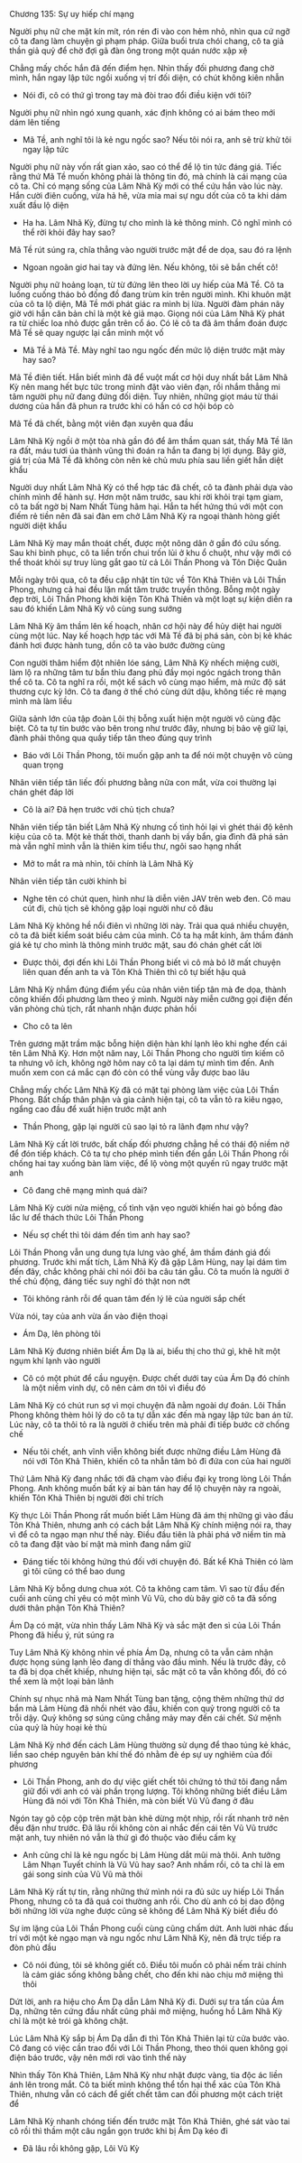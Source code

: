




Chương 135: Sự uy hiếp chí mạng

Người phụ nữ che mặt kín mít, rón rén đi vào con hẻm nhỏ, nhìn qua cứ ngỡ cô ta đang làm chuyện gì phạm pháp. Giữa buổi trưa chói chang, cô ta giả thần giả quỷ để chờ đợi gã đàn ông trong một quán nước xập xệ

Chẳng mấy chốc hắn đã đến điểm hẹn. Nhìn thấy đối phương đang chờ mình, hắn ngay lập tức ngồi xuống vị trí đối diện, có chút không kiên nhẫn

- Nói đi, cô có thứ gì trong tay mà đòi trao đổi điều kiện với tôi?

Người phụ nữ nhìn ngó xung quanh, xác định không có ai bám theo mới dám lên tiếng

- Mã Tề, anh nghĩ tôi là kẻ ngu ngốc sao? Nếu tôi nói ra, anh sẽ trừ khử tôi ngay lập tức

Người phụ nữ này vốn rất gian xảo, sao có thể để lộ tin tức đáng giá. Tiếc rằng thứ Mã Tề muốn không phải là thông tin đó, mà chính là cái mạng của cô ta. Chỉ có mạng sống của Lâm Nhã Kỳ mới có thể cứu hắn vào lúc này. Hắn cười điên cuồng, vừa hả hê, vừa mỉa mai sự ngu dốt của cô ta khi dám xuất đầu lộ diện

- Ha ha. Lâm Nhã Kỳ, đừng tự cho mình là kẻ thông minh. Cô nghĩ mình có thể rời khỏi đây hay sao?

Mã Tề rút súng ra, chĩa thẳng vào người trước mặt để de dọa, sau đó ra lệnh

- Ngoan ngoãn giơ hai tay và đứng lên. Nếu không, tôi sẽ bắn chết cô!

Người phụ nữ hoảng loạn, từ từ đứng lên theo lời uy hiếp của Mã Tề. Cô ta luống cuống tháo bỏ đống đồ đang trùm kín trên người mình. Khi khuôn mặt của cô ta lộ diện, Mã Tề mới phát giác ra mình bị lừa. Người đàm phán nãy giờ với hắn căn bản chỉ là một kẻ giả mạo. Giọng nói của Lâm Nhã Kỳ phát ra từ chiếc loa nhỏ được gắn trên cổ áo. Có lẽ cô ta đã âm thầm đoán được Mã Tề sẽ quay ngược lại cắn mình một vố

- Mã Tề à Mã Tề. Mày nghĩ tao ngu ngốc đến mức lộ diện trước mặt mày hay sao?

Mã Tề điên tiết. Hắn biết mình đã để vuột mất cơ hội duy nhất bắt Lâm Nhã Kỳ nên mang hết bực tức trong mình đặt vào viên đạn, rồi nhắm thẳng mi tâm người phụ nữ đang đứng đối diện. Tuy nhiên, những giọt máu từ thái dương của hắn đã phun ra trước khi có hắn có cơ hội bóp cò

Mã Tề đã chết, bằng một viên đạn xuyên qua đầu

Lâm Nhã Kỳ ngồi ở một tòa nhà gần đó để âm thầm quan sát, thấy Mã Tề lăn ra đất, máu tươi úa thành vũng thì đoán ra hắn ta đang bị lợi dụng. Bây giờ, giá trị của Mã Tề đã không còn nên kẻ chủ mưu phía sau liền giết hắn diệt khẩu

Người duy nhất Lâm Nhã Kỳ có thể hợp tác đã chết, cô ta đành phải dựa vào chính mình để hành sự. Hơn một năm trước, sau khi rời khỏi trại tạm giam, cô ta bất ngờ bị Nam Nhất Tùng hãm hại. Hắn ta hết hứng thú với một con điếm rẻ tiền nên đã sai đàn em chở Lâm Nhã Kỳ ra ngoại thành hòng giết người diệt khẩu

Lâm Nhã Kỳ may mắn thoát chết, được một nông dân ở gần đó cứu sống. Sau khi bình phục, cô ta liền trốn chui trốn lủi ở khu ổ chuột, như vậy mới có thể thoát khỏi sự truy lùng gắt gao từ cả Lôi Thần Phong và Tôn Diệc Quân

Mỗi ngày trôi qua, cô ta đều cập nhật tin tức về Tôn Khả Thiên và Lôi Thần Phong, nhưng cả hai đều lặn mất tăm trước truyền thông. Bỗng một ngày đẹp trời, Lôi Thần Phong khởi kiện Tôn Khả Thiên và một loạt sự kiện diễn ra sau đó khiến Lâm Nhã Kỳ vô cùng sung sướng

Lâm Nhã Kỳ âm thầm lên kế hoạch, nhân cơ hội này để hủy diệt hai người cùng một lúc. Nay kế hoạch hợp tác với Mã Tề đã bị phá sản, còn bị kẻ khác đánh hơi được hành tung, dồn cô ta vào bước đường cùng

Con người thâm hiểm đột nhiên lóe sáng, Lâm Nhã Kỳ nhếch miệng cười, làm lộ ra những tâm tư bẩn thỉu đang phủ đầy mọi ngóc ngách trong thân thể cô ta. Cô ta nghĩ ra rồi, một kế sách vô cùng mạo hiểm, mà mức độ sát thương cực kỳ lớn. Cô ta đang ở thế chó cùng dứt dậu, không tiếc rẻ mạng mình mà làm liều

Giữa sảnh lớn của tập đoàn Lôi thị bỗng xuất hiện một người vô cùng đặc biệt. Cô ta tự tin bước vào bên trong như trước đây, nhưng bị bảo vệ giữ lại, đành phải thông qua quầy tiếp tân theo đúng quy trình

- Báo với Lôi Thần Phong, tôi muốn gặp anh ta để nói một chuyện vô cùng quan trọng

Nhân viên tiếp tân liếc đối phương bằng nửa con mắt, vừa coi thường lại chán ghét đáp lời

- Cô là ai? Đã hẹn trước với chủ tịch chưa?

Nhân viên tiếp tân biết Lâm Nhã Kỳ nhưng cố tình hỏi lại vì ghét thái độ kênh kiệu của cô ta. Một kẻ thất thời, thanh danh bị vấy bẩn, gia đình đã phá sản mà vẫn nghĩ mình vẫn là thiên kim tiểu thư, ngôi sao hạng nhất

- Mở to mắt ra mà nhìn, tôi chính là Lâm Nhã Kỳ

Nhân viên tiếp tân cười khinh bỉ

- Nghe tên có chút quen, hình như là diễn viên JAV trên web đen. Cô mau cút đi, chủ tịch sẽ không gặp loại người như cô đâu

Lâm Nhã Kỳ không hề nổi điên vì những lời này. Trải qua quá nhiều chuyện, cô ta đã biết kiểm soát biểu cảm của mình. Cô ta hạ mắt kính, âm thầm đánh giá kẻ tự cho mình là thông minh trước mặt, sau đó chán ghét cất lời

- Được thôi, đợi đến khi Lôi Thần Phong biết vì cô mà bỏ lỡ mất chuyện liên quan đến anh ta và Tôn Khả Thiên thì cô tự biết hậu quả

Lâm Nhã Kỳ nhắm đúng điểm yếu của nhân viên tiếp tân mà đe dọa, thành công khiến đối phương làm theo ý mình. Người này miễn cưỡng gọi điện đến văn phòng chủ tịch, rất nhanh nhận được phản hồi

- Cho cô ta lên

Trên gương mặt trầm mặc bỗng hiện diện hàn khí lạnh lẽo khi nghe đến cái tên Lâm Nhã Kỳ. Hơn một năm nay, Lôi Thần Phong cho người tìm kiếm cô ta nhưng vô ích, không ngờ hôm nay cô ta lại dám tự mình tìm đến. Anh muốn xem con cá mắc cạn đó còn có thể vùng vẫy được bao lâu

Chẳng mấy chốc Lâm Nhã Kỳ đã có mặt tại phòng làm việc của Lôi Thần Phong. Bất chấp thân phận và gia cảnh hiện tại, cô ta vẫn tỏ ra kiêu ngạo, ngẩng cao đầu để xuất hiện trước mặt anh

- Thần Phong, gặp lại người cũ sao lại tỏ ra lãnh đạm như vậy?

Lâm Nhã Kỳ cất lời trước, bất chấp đối phương chẳng hề có thái độ niềm nở để đón tiếp khách. Cô ta tự cho phép mình tiến đến gần Lôi Thần Phong rồi chống hai tay xuống bàn làm việc, để lộ vòng một quyến rũ ngay trước mặt anh

- Cô đang chê mạng mình quá dài?

Lâm Nhã Kỳ cười nửa miệng, cố tình vặn vẹo người khiến hai gò bồng đào lắc lư để thách thức Lôi Thần Phong

- Nếu sợ chết thì tôi dám đến tìm anh hay sao?

Lôi Thần Phong vẫn ung dung tựa lưng vào ghế, âm thầm đánh giá đối phương. Trước khi mất tích, Lâm Nhã Kỳ đã gặp Lâm Hùng, nay lại dám tìm đến đây, chắc không phải chỉ nói đôi ba câu tán gẫu. Cô ta muốn là người ở thế chủ động, đáng tiếc suy nghĩ đó thật non nớt

- Tôi không rảnh rỗi để quan tâm đến lý lẽ của người sắp chết

Vừa nói, tay của anh vừa ấn vào điện thoại

- Ám Dạ, lên phòng tôi

Lâm Nhã Kỳ đương nhiên biết Ám Dạ là ai, biểu thị cho thứ gì, khẽ hít một ngụm khí lạnh vào người

- Cô có một phút để cầu nguyện. Được chết dưới tay của Ám Dạ đó chính là một niềm vinh dự, cô nên cảm ơn tôi vì điều đó

Lâm Nhã Kỳ có chút run sợ vì mọi chuyện đã nằm ngoài dự đoán. Lôi Thần Phong không thèm hỏi lý do cô ta tự dẫn xác đến mà ngay lập tức ban án tử. Lúc này, cô ta thôi tỏ ra là người ở chiếu trên mà phải đi tiếp bước cờ chống chế

- Nếu tôi chết, anh vĩnh viễn không biết được những điều Lâm Hùng đã nói với Tôn Khả Thiên, khiến cô ta nhẫn tâm bỏ đi đứa con của hai người

Thứ Lâm Nhã Kỳ đang nhắc tới đã chạm vào điều đại kỵ trong lòng Lôi Thần Phong. Anh không muốn bất kỳ ai bàn tán hay để lộ chuyện này ra ngoài, khiến Tôn Khả Thiên bị người đời chỉ trích

Kỳ thực Lôi Thần Phong rất muốn biết Lâm Hùng đã ám thị những gì vào đầu Tôn Khả Thiên, nhưng anh có cách bắt Lâm Nhã Kỳ chính miệng nói ra, thay vì để cô ta ngạo mạn như thế này. Điều đầu tiên là phải phá vỡ niềm tin mà cô ta đang đặt vào bí mật mà mình đang nắm giữ

- Đáng tiếc tôi không hứng thú đối với chuyện đó. Bất kể Khả Thiên có làm gì tôi cũng có thể bao dung

Lâm Nhã Kỳ bỗng dưng chua xót. Cô ta không cam tâm. Vì sao từ đầu đến cuối anh cũng chỉ yêu có một mình Vũ Vũ, cho dù bây giờ cô ta đã sống dưới thân phận Tôn Khả Thiên?

Ám Dạ có mặt, vừa nhìn thấy Lâm Nhã Kỳ và sắc mặt đen sì của Lôi Thần Phong đã hiểu ý, rút súng ra

Tuy Lâm Nhã Kỳ không nhìn về phía Ám Dạ, nhưng cô ta vẫn cảm nhận được họng súng lạnh lẽo đang dí thẳng vào đầu mình. Nếu là trước đây, cô ta đã bị dọa chết khiếp, nhưng hiện tại, sắc mặt cô ta vẫn không đổi, đó có thể xem là một loại bản lãnh

Chính sự nhục nhã mà Nam Nhất Tùng ban tặng, cộng thêm những thứ dơ bẩn mà Lâm Hùng đã nhồi nhét vào đầu, khiến con quỷ trong người cô ta trỗi dậy. Quỷ không sợ súng cũng chẳng mảy may đến cái chết. Sứ mệnh của quỷ là hủy hoại kẻ thù

Lâm Nhã Kỳ nhớ đến cách Lâm Hùng thường sử dụng để thao túng kẻ khác, liền sao chép nguyên bản khí thế đó nhằm đè ép sự uy nghiêm của đối phương

- Lôi Thần Phong, anh do dự việc giết chết tôi chứng tỏ thứ tôi đang nắm giữ đối với anh có vài phần trọng lượng. Tôi không những biết điều Lâm Hùng đã nói với Tôn Khả Thiên, mà còn biết Vũ Vũ đang ở đâu

Ngón tay gõ cộp cộp trên mặt bàn khẽ dừng một nhịp, rồi rất nhanh trở nên đều đặn như trước. Đã lâu rồi không còn ai nhắc đến cái tên Vũ Vũ trước mặt anh, tuy nhiên nó vẫn là thứ gì đó thuộc vào điều cấm kỵ

- Anh cũng chỉ là kẻ ngu ngốc bị Lâm Hùng dắt mũi mà thôi. Anh tưởng Lâm Nhạn Tuyết chính là Vũ Vũ hay sao? Anh nhầm rồi, cô ta chỉ là em gái song sinh của Vũ Vũ mà thôi

Lâm Nhã Kỳ rất tự tin, rằng những thứ mình nói ra đủ sức uy hiếp Lôi Thần Phong, nhưng cô ta đã quá coi thường anh rồi. Cho dù anh có bị dao động bởi những lời vừa nghe được cũng sẽ không để Lâm Nhã Kỳ biết điều đó

Sự im lặng của Lôi Thần Phong cuối cùng cũng chấm dứt. Anh lười nhác đấu trí với một kẻ ngạo mạn và ngu ngốc như Lâm Nhã Kỳ, nên đã trực tiếp ra đòn phủ đầu

- Cô nói đúng, tôi sẽ không giết cô. Điều tôi muốn cô phải nếm trải chính là cảm giác sống không bằng chết, cho đến khi nào chịu mở miệng thì thôi

Dứt lời, anh ra hiệu cho Ám Dạ dẫn Lâm Nhã Kỳ đi. Dưới sự tra tấn của Ám Dạ, những tên cứng đầu nhất cũng phải mở miệng, huống hồ Lâm Nhã Kỳ chỉ là một kẻ trói gà không chặt.

Lúc Lâm Nhã Kỳ sắp bị Ám Dạ dẫn đi thì Tôn Khả Thiên lại từ cửa bước vào. Cô đang có việc cần trao đổi với Lôi Thần Phong, theo thói quen không gọi điện báo trước, vậy nên mới rơi vào tình thế này

Nhìn thấy Tôn Khả Thiên, Lâm Nhã Kỳ như nhặt được vàng, tia độc ác liền ánh lên trong mắt. Cô ta biết mình không thể tổn hại thể xác của Tôn Khả Thiên, nhưng vẫn có cách để giết chết tâm can đối phương một cách triệt để

Lâm Nhã Kỳ nhanh chóng tiến đến trước mặt Tôn Khả Thiên, ghé sát vào tai cô rồi thì thầm một câu ngắn gọn trước khi bị Ám Dạ kéo đi

- Đã lâu rồi không gặp, Lôi Vũ Kỳ




